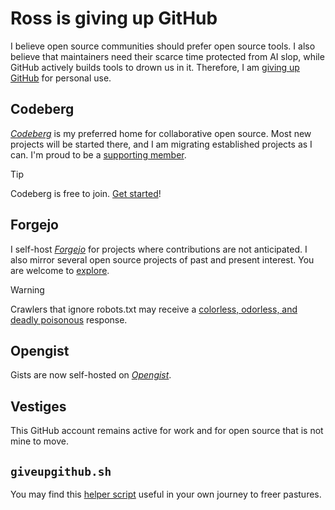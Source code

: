 # Ross is giving up GitHub

I believe open source communities should prefer open source tools.  I
also believe that maintainers need their scarce time protected from AI
slop, while GitHub actively builds tools to drown us in it.
Therefore, I am [giving up GitHub][give-up-github] for personal use.

## Codeberg

<dfn>[Codeberg][codeberg]</dfn> is my preferred home for collaborative
open source.  Most new projects will be started there, and I am
migrating established projects as I can.  I'm proud to be a
[supporting member][join-codeberg].

> [!TIP]
> Codeberg is free to join.  [Get started][codeberg-get-started]!

## Forgejo

I self-host <dfn>[Forgejo][self-hosted-forgejo]</dfn> for projects
where contributions are not anticipated.  I also mirror several open
source projects of past and present interest.  You are welcome to
[explore][explore-forgejo].

> [!WARNING]
> Crawlers that ignore robots.txt may receive a [colorless, odorless, 
> and deadly poisonous][iocaine] response.

## Opengist

Gists are now self-hosted on <dfn>[Opengist][self-hosted-opengist]</dfn>.

## Vestiges

This GitHub account remains active for work and for open source that
is not mine to move.

## `giveupgithub.sh`

You may find this [helper script][give-up-github.sh] useful in your
own journey to freer pastures.

[codeberg-get-started]: https://docs.codeberg.org/getting-started/
[codeberg]: https://codeberg.org/rossabaker
[explore-forgejo]: https://git.rossabaker.com/explore/repos
[give-up-github]: https://sfconservancy.org/GiveUpGitHub/
[iocaine]: https://iocaine.madhouse-project.org/
[join-codeberg]: https://join.codeberg.org/
[self-hosted-forgejo]: https://git.rossabaker.com/
[self-hosted-opengist]: https://paste.rossabaker.com/
[give-up-github.sh]: https://codeberg.org/rossabaker/giveupgithub.sh
